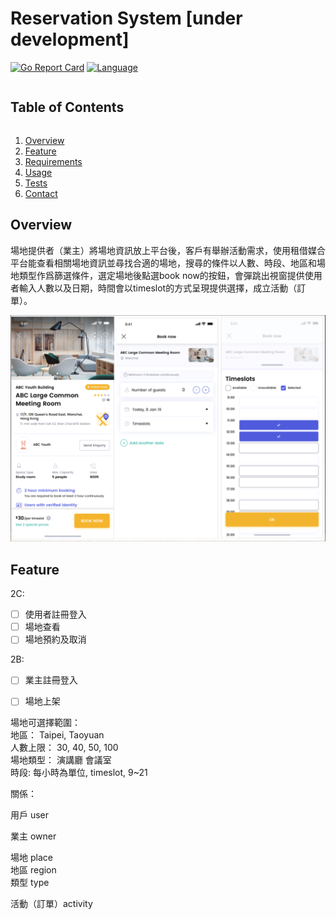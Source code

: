 # Reservation System [under development] 
[![Go Report Card](https://goreportcard.com/badge/github.com/adelberteng/reservation_system)](https://goreportcard.com/report/github.com/adelberteng/reservation_system)
[![Language](https://img.shields.io/badge/Language-Go-blue.svg)](https://golang.org/)

<summary><h2 style="display: inline-block">Table of Contents</h2></summary>
<ol>
  <li><a href="#overview">Overview</a></li>
  <li><a href="#feature">Feature</a></li>
  <li><a href="#requirements">Requirements</a></li>
  <li><a href="#usage">Usage</a></li>
  <li><a href="#tests">Tests</a></li>
  <li><a href="#contact">Contact</a></li>
</ol>


## Overview
場地提供者（業主）將場地資訊放上平台後，客戶有舉辦活動需求，使用租借媒合平台能查看相關場地資訊並尋找合適的場地，搜尋的條件以人數、時段、地區和場地類型作爲篩選條件，選定場地後點選book now的按鈕，會彈跳出視窗提供使用者輸入人數以及日期，時間會以timeslot的方式呈現提供選擇，成立活動（訂單）。  

![Language](img/mock_view.png)

## Feature
2C:
+ [ ] 使用者註冊登入
+ [ ] 場地查看
+ [ ] 場地預約及取消

2B:
+ [ ] 業主註冊登入
+ [ ] 場地上架



場地可選擇範圍：   
地區： Taipei, Taoyuan   
人數上限： 30, 40, 50, 100   
場地類型： 演講廳 會議室   
時段: 每小時為單位, timeslot, 9~21   


關係：   

用戶 user  

業主 owner  

場地 place   
地區 region   
類型 type   

活動（訂單）activity   

